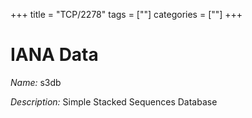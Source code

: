 +++
title = "TCP/2278"
tags = [""]
categories = [""]
+++

# IANA Data

_Name:_ s3db

_Description:_ Simple Stacked Sequences Database

